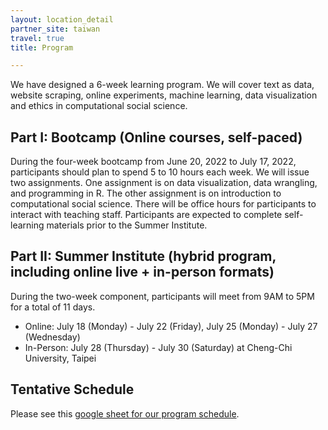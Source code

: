 ```yaml
---
layout: location_detail
partner_site: taiwan
travel: true
title: Program

---
```


We have designed a 6-week learning program. We will cover text as data, website scraping, online experiments, machine learning, data visualization and ethics in computational social science.

## Part I: Bootcamp (Online courses, self-paced) 

During the four-week bootcamp from June 20, 2022 to July 17, 2022, participants should plan to spend 5 to 10 hours each week. We will issue two assignments. One assignment is on data visualization, data wrangling, and programming in R. The other assignment is on introduction to computational social science. There will be office hours for participants to interact with teaching staff. Participants are expected to complete self-learning materials prior to the Summer Institute. 

## Part II: Summer Institute (hybrid program, including online live + in-person formats) 

During the two-week component, participants will meet from 9AM to 5PM for a total of 11 days.   
- Online: July 18 (Monday) - July 22 (Friday), July 25 (Monday) - July 27 (Wednesday) 
- In-Person: July 28 (Thursday) - July 30 (Saturday) at Cheng-Chi University, Taipei

## Tentative Schedule
Please see this [google sheet for our program schedule](https://docs.google.com/spreadsheets/d/e/2PACX-1vQ8YmdjbkhUWkUAG5k2X8ZYIsNJv7fpfYVzu-fmmwe9TT1CpRruPqQUnIQIL_dsPSpCFYKnoMajxgdL/pubhtml?gid=821446428&single=true).

